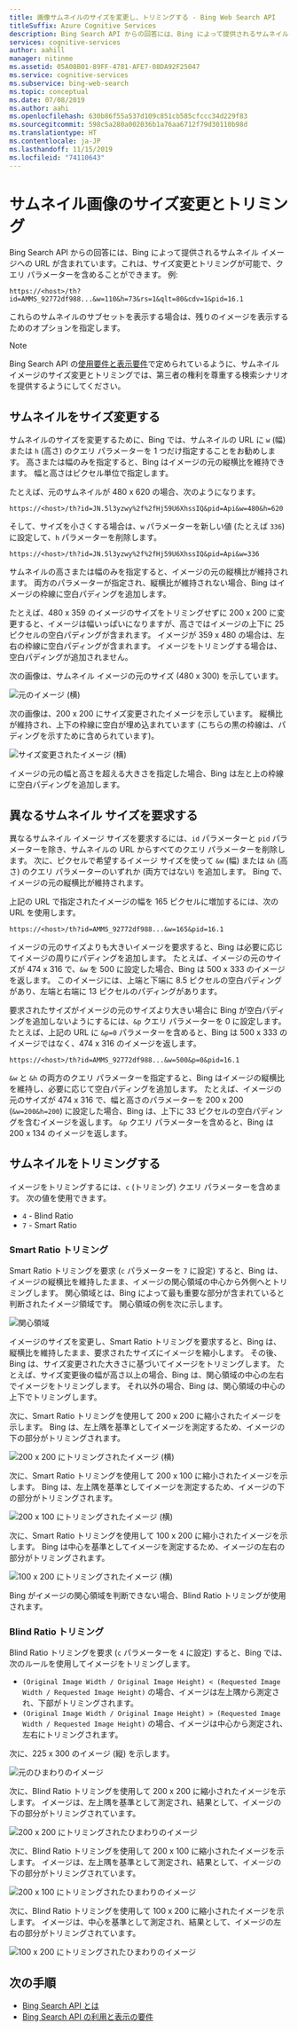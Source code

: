 ```yaml
---
title: 画像サムネイルのサイズを変更し、トリミングする - Bing Web Search API
titleSuffix: Azure Cognitive Services
description: Bing Search API からの回答には、Bing によって提供されるサムネイル イメージへの URL が含まれています。これは、サイズ変更とトリミングが可能で、クエリ パラメーターを含めることができます。
services: cognitive-services
author: aahill
manager: nitinme
ms.assetid: 05A08B01-89FF-4781-AFE7-08DA92F25047
ms.service: cognitive-services
ms.subservice: bing-web-search
ms.topic: conceptual
ms.date: 07/08/2019
ms.author: aahi
ms.openlocfilehash: 630b86f55a537d109c851cb585cfccc34d229f83
ms.sourcegitcommit: 598c5a280a002036b1a76aa6712f79d30110b98d
ms.translationtype: HT
ms.contentlocale: ja-JP
ms.lasthandoff: 11/15/2019
ms.locfileid: "74110643"
---
```

# <a name="resize-and-crop-thumbnail-images"></a>サムネイル画像のサイズ変更とトリミング

Bing Search API からの回答には、Bing によって提供されるサムネイル イメージへの URL が含まれています。これは、サイズ変更とトリミングが可能で、クエリ パラメーターを含めることができます。 例:

`https://<host>/th?id=AMMS_92772df988...&w=110&h=73&rs=1&qlt=80&cdv=1&pid=16.1`

これらのサムネイルのサブセットを表示する場合は、残りのイメージを表示するためのオプションを指定します。

> [!NOTE]
> Bing Search API の[使用要件と表示要件](use-display-requirements.md)で定められているように、サムネイル イメージのサイズ変更とトリミングでは、第三者の権利を尊重する検索シナリオを提供するようにしてください。

## <a name="resize-a-thumbnail"></a>サムネイルをサイズ変更する 

サムネイルのサイズを変更するために、Bing では、サムネイルの URL に `w` (幅) または `h` (高さ) のクエリ パラメーターを 1 つだけ指定することをお勧めします。 高さまたは幅のみを指定すると、Bing はイメージの元の縦横比を維持できます。 幅と高さはピクセル単位で指定します。 

たとえば、元のサムネイルが 480 x 620 の場合、次のようになります。

`https://<host>/th?id=JN.5l3yzwy%2f%2fHj59U6XhssIQ&pid=Api&w=480&h=620`

そして、サイズを小さくする場合は、`w` パラメーターを新しい値 (たとえば `336`) に設定して、`h` パラメーターを削除します。

`https://<host>/th?id=JN.5l3yzwy%2f%2fHj59U6XhssIQ&pid=Api&w=336`

サムネイルの高さまたは幅のみを指定すると、イメージの元の縦横比が維持されます。 両方のパラメーターが指定され、縦横比が維持されない場合、Bing はイメージの枠線に空白パディングを追加します。

たとえば、480 x 359 のイメージのサイズをトリミングせずに 200 x 200 に変更すると、イメージは幅いっぱいになりますが、高さではイメージの上下に 25 ピクセルの空白パディングが含まれます。 イメージが 359 x 480 の場合は、左右の枠線に空白パディングが含まれます。 イメージをトリミングする場合は、空白パディングが追加されません。  

次の画像は、サムネイル イメージの元のサイズ (480 x 300) を示しています。  
  
![元のイメージ (横)](./media/resize-crop/bing-resize-crop-landscape.png)  
  
次の画像は、200 x 200 にサイズ変更されたイメージを示しています。 縦横比が維持され、上下の枠線に空白が埋め込まれています (こちらの黒の枠線は、パディングを示すために含められています)。  
  
![サイズ変更されたイメージ (横)](./media/resize-crop/bing-resize-crop-landscape-resized.png)  

イメージの元の幅と高さを超える大きさを指定した場合、Bing は左と上の枠線に空白パディングを追加します。  

## <a name="request-different-thumbnail-sizes"></a>異なるサムネイル サイズを要求する

異なるサムネイル イメージ サイズを要求するには、`id` パラメーターと `pid` パラメーターを除き、サムネイルの URL からすべてのクエリ パラメーターを削除します。 次に、ピクセルで希望するイメージ サイズを使って `&w` (幅) または `&h` (高さ) のクエリ パラメーターのいずれか (両方ではない) を追加します。 Bing で、イメージの元の縦横比が維持されます。 

上記の URL で指定されたイメージの幅を 165 ピクセルに増加するには、次の URL を使用します。

`https://<host>/th?id=AMMS_92772df988...&w=165&pid=16.1`

イメージの元のサイズよりも大きいイメージを要求すると、Bing は必要に応じてイメージの周りにパディングを追加します。 たとえば、イメージの元のサイズが 474 x 316 で、`&w` を 500 に設定した場合、Bing は 500 x 333 のイメージを返します。 このイメージには、上端と下端に 8.5 ピクセルの空白パディングがあり、左端と右端に 13 ピクセルのパディングがあります。

要求されたサイズがイメージの元のサイズより大きい場合に Bing が空白パディングを追加しないようにするには、`&p` クエリ パラメーターを 0 に設定します。 たとえば、上記の URL に `&p=0` パラメーターを含めると、Bing は 500 x 333 のイメージではなく、474 x 316 のイメージを返します。

`https://<host>/th?id=AMMS_92772df988...&w=500&p=0&pid=16.1`

`&w` と `&h` の両方のクエリ パラメーターを指定すると、Bing はイメージの縦横比を維持し、必要に応じて空白パディングを追加します。 たとえば、イメージの元のサイズが 474 x 316 で、幅と高さのパラメーターを 200 x 200 (`&w=200&h=200`) に設定した場合、Bing は、上下に 33 ピクセルの空白パディングを含むイメージを返します。 `&p` クエリ パラメーターを含めると、Bing は 200 x 134 のイメージを返します。

## <a name="crop-a-thumbnail"></a>サムネイルをトリミングする 

イメージをトリミングするには、`c` (トリミング) クエリ パラメーターを含めます。 次の値を使用できます。
  
- `4` - Blind Ratio  
- `7` - Smart Ratio  

### <a name="smart-ratio-cropping"></a>Smart Ratio トリミング

Smart Ratio トリミングを要求 (`c` パラメーターを `7` に設定) すると、Bing は、イメージの縦横比を維持したまま、イメージの関心領域の中心から外側へとトリミングします。 関心領域とは、Bing によって最も重要な部分が含まれていると判断されたイメージ領域です。 関心領域の例を次に示します。  
  
![関心領域](./media/resize-crop/bing-resize-crop-regionofinterest.png)

イメージのサイズを変更し、Smart Ratio トリミングを要求すると、Bing は、縦横比を維持したまま、要求されたサイズにイメージを縮小します。 その後、Bing は、サイズ変更された大きさに基づいてイメージをトリミングします。 たとえば、サイズ変更後の幅が高さ以上の場合、Bing は、関心領域の中心の左右でイメージをトリミングします。 それ以外の場合、Bing は、関心領域の中心の上下でトリミングします。  
  
 
次に、Smart Ratio トリミングを使用して 200 x 200 に縮小されたイメージを示します。 Bing は、左上隅を基準としてイメージを測定するため、イメージの下の部分がトリミングされます。 
  
![200 x 200 にトリミングされたイメージ (横)](./media/resize-crop/bing-resize-crop-landscape200x200c7.png) 
  
次に、Smart Ratio トリミングを使用して 200 x 100 に縮小されたイメージを示します。 Bing は、左上隅を基準としてイメージを測定するため、イメージの下の部分がトリミングされます。 
   
![200 x 100 にトリミングされたイメージ (横)](./media/resize-crop/bing-resize-crop-landscape200x100c7.png)
  
次に、Smart Ratio トリミングを使用して 100 x 200 に縮小されたイメージを示します。 Bing は中心を基準としてイメージを測定するため、イメージの左右の部分がトリミングされます。
  
![100 x 200 にトリミングされたイメージ (横)](./media/resize-crop/bing-resize-crop-landscape100x200c7.png) 

Bing がイメージの関心領域を判断できない場合、Blind Ratio トリミングが使用されます。  

### <a name="blind-ratio-cropping"></a>Blind Ratio トリミング

Blind Ratio トリミングを要求 (`c` パラメーターを `4` に設定) すると、Bing では、次のルールを使用してイメージをトリミングします。  
  
- `(Original Image Width / Original Image Height) < (Requested Image Width / Requested Image Height)` の場合、イメージは左上隅から測定され、下部がトリミングされます。  
- `(Original Image Width / Original Image Height) > (Requested Image Width / Requested Image Height)` の場合、イメージは中心から測定され、左右にトリミングされます。  

次に、225 x 300 のイメージ (縦) を示します。  
  
![元のひまわりのイメージ](./media/resize-crop/bing-resize-crop-sunflower.png)
  
次に、Blind Ratio トリミングを使用して 200 x 200 に縮小されたイメージを示します。 イメージは、左上隅を基準として測定され、結果として、イメージの下の部分がトリミングされています。  
  
![200 x 200 にトリミングされたひまわりのイメージ](./media/resize-crop/bing-resize-crop-sunflower200x200c4.png)
  
次に、Blind Ratio トリミングを使用して 200 x 100 に縮小されたイメージを示します。 イメージは、左上隅を基準として測定され、結果として、イメージの下の部分がトリミングされています。  
  
![200 x 100 にトリミングされたひまわりのイメージ](./media/resize-crop/bing-resize-crop-sunflower200x100c4.png)
  
次に、Blind Ratio トリミングを使用して 100 x 200 に縮小されたイメージを示します。 イメージは、中心を基準として測定され、結果として、イメージの左右の部分がトリミングされています。  
  
![100 x 200 にトリミングされたひまわりのイメージ](./media/resize-crop/bing-resize-crop-sunflower100x200c4.png)

## <a name="next-steps"></a>次の手順

* [Bing Search API とは](bing-api-comparison.md)
* [Bing Search API の利用と表示の要件](use-display-requirements.md)
